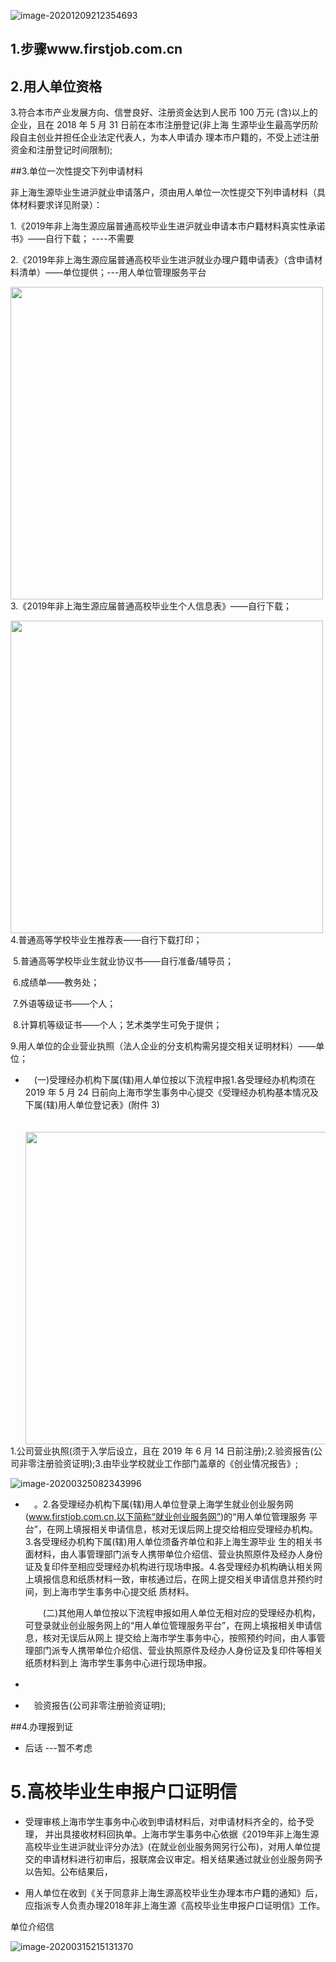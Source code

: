 







![image-20201209212354693](/Users/harlan/b/note/zlinks/pic/image-20201209212354693.png)

## 1.步骤www.firstjob.com.cn

## 2.用人单位资格

3.符合本市产业发展方向、信誉良好、注册资金达到人民币 100 万元 (含)以上的企业，且在 2018 年 5 月 31 日前在本市注册登记(非上海 生源毕业生最高学历阶段自主创业并担任企业法定代表人，为本人申请办 理本市户籍的，不受上述注册资金和注册登记时间限制);

##3.单位一次性提交下列申请材料

​    非上海生源毕业生进沪就业申请落户，须由用人单位一次性提交下列申请材料（具体材料要求详见附录）：

​    1.《2019年非上海生源应届普通高校毕业生进沪就业申请本市户籍材料真实性承诺书》——自行下载； ----不需要

​    2.《2019年非上海生源应届普通高校毕业生进沪就业办理户籍申请表》（含申请材料清单）——单位提供；---用人单位管理服务平台

  <img src="../../zlinks/pic/image-20200315205950606.png" style="height:500px ;float:left" /> 

  

  

  

  

  

  




















​    3.《2019年非上海生源应届普通高校毕业生个人信息表》——自行下载；


​      <img src="../../zlinks/pic/image-20200315204244625.png" style="height:500px ;float:left" /> 



   















 











4.普通高等学校毕业生推荐表——自行下载打印；

​    5.普通高等学校毕业生就业协议书——自行准备/辅导员；

​    6.成绩单——教务处；

​    7.外语等级证书——个人；

​    8.计算机等级证书——个人；艺术类学生可免于提供；

​    9.用人单位的企业营业执照（法人企业的分支机构需另提交相关证明材料）——单位；



- 　(一)受理经办机构下属(辖)用人单位按以下流程申报1.各受理经办机构须在 2019 年 5 月 24 日前向上海市学生事务中心提交《受理经办机构基本情况及下属(辖)用人单位登记表》(附件 3)

  　　   <img src="../../zlinks/pic/image-20200315211654939.png" style="height:500px ;float:left" /> 
  　　   
  　　   
  　　   
  　　   
  　　   
  　　   
  　　   
  　　   
  　　   
  　　   
  　　   
  　　   
  　　    

















​     1.公司营业执照(须于入学后设立，且在 2019 年 6 月 14 日前注册);2.验资报告(公司非零注册验资证明);3.由毕业学校就业工作部门盖章的《创业情况报告》;

![image-20200325082343996](/Users/harlan/b/note/zlinks/pic/image-20200325082343996.png)




- 　。2.各受理经办机构下属(辖)用人单位登录上海学生就业创业服务网(www.firstjob.com.cn,以下简称“就业创业服务网”)的“用人单位管理服务 平台”，在网上填报相关申请信息，核对无误后网上提交给相应受理经办机构。3.各受理经办机构下属(辖)用人单位须备齐单位和非上海生源毕业 生的相关书面材料，由人事管理部门派专人携带单位介绍信、营业执照原件及经办人身份证及复印件至相应受理经办机构进行现场申报。4.各受理经办机构确认相关网上填报信息和纸质材料一致，审核通过后，在网上提交相关申请信息并预约时间，到上海市学生事务中心提交纸 质材料。

  　　(二)其他用人单位按以下流程申报如用人单位无相对应的受理经办机构，可登录就业创业服务网上的“用人单位管理服务平台”，在网上填报相关申请信息，核对无误后从网上 提交给上海市学生事务中心，按照预约时间，由人事管理部门派专人携带单位介绍信、营业执照原件及经办人身份证及复印件等相关纸质材料到上 海市学生事务中心进行现场申报。
  
- 　

- 　验资报告(公司非零注册验资证明);

##4.办理报到证

- 后话 ---暂不考虑

# 5.高校毕业生申报户口证明信

- 受理审核上海市学生事务中心收到申请材料后，对申请材料齐全的，给予受理， 并出具接收材料回执单。上海市学生事务中心依据《2019年非上海生源高校毕业生进沪就业评分办法》(在就业创业服务网另行公布)，对用人单位提交的申请材料进行初审后，报联席会议审定。相关结果通过就业创业服务网予以告知。公布结果后，





- 用人单位在收到《关于同意非上海生源高校毕业生办理本市户籍的通知》后，应指派专人负责办理2018年非上海生源《高校毕业生申报户口证明信》工作。







单位介绍信





![image-20200315215131370](/Users/harlan/b/note/zlinks/pic/image-20200315215131370.png)